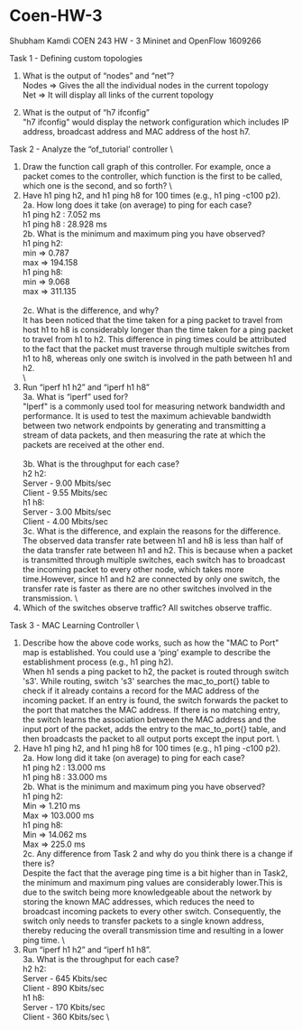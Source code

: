 # Coen-HW-3

Shubham Kamdi 
COEN 243 HW - 3
Mininet and OpenFlow
1609266

Task 1 - Defining custom topologies

1. What is the output of “nodes” and “net”? 
\
Nodes => Gives the all the individual nodes in the current topology 
\
Net => It will display all links of the current topology

2. What is the output of “h7 ifconfig”
\
"h7 ifconfig" would display the network configuration which includes IP address, broadcast address and MAC address of the host h7.

Task 2 - Analyze the “of_tutorial’ controller
\
1. Draw the function call graph of this controller. For example, once a packet comes to the
controller, which function is the first to be called, which one is the second, and so forth?
\
2. Have h1 ping h2, and h1 ping h8 for 100 times (e.g., h1 ping -c100 p2).
\
2a. How long does it take (on average) to ping for each case?
\
h1 ping h2 : 7.052 ms
\
h1 ping h8 : 28.928 ms 
\
2b.  What is the minimum and maximum ping you have observed?
\
h1 ping h2:
\
min =>  0.787
\
max => 194.158
\
h1 ping h8:
\
min => 9.068 
\
max => 311.135
\
\
2c. What is the difference, and why?
\
It has been noticed that the time taken for a ping packet to travel from host h1 to h8 is considerably longer than the time taken 
for a ping packet to travel from h1 to h2. This difference in ping times could be attributed to the fact that the packet must 
traverse through multiple switches from h1 to h8, whereas only one switch is involved in the path between h1 and h2.
\
\
3. Run “iperf h1 h2” and “iperf h1 h8”
\
3a. What is “iperf” used for?
\
"Iperf" is a commonly used tool for measuring network bandwidth and performance. It is used to test the maximum achievable bandwidth
between two network endpoints by generating and transmitting a stream of data packets, and then measuring the rate at which the packets
are received at the other end.
\
\
3b. What is the throughput for each case?\
h2 h2:\
Server - 9.00 Mbits/sec 
\
Client - 9.55 Mbits/sec 
\
h1 h8:\
Server - 3.00 Mbits/sec 
\
Client - 4.00 Mbits/sec 
\
3c. What is the difference, and explain the reasons for the difference. \
The observed data transfer rate between h1 and h8 is less than half of the data transfer rate between h1 and h2. This is because when a packet is transmitted through multiple switches, each switch has to broadcast the incoming packet to every other node, which takes more time.However, since h1 and h2 are connected by only one switch, the transfer rate is faster as there are no other switches involved in the transmission.
\
4. Which of the switches observe traffic? 
All switches observe traffic.

Task 3 - MAC Learning Controller
\
1. Describe how the above code works, such as how the "MAC to Port" map is established. You could use a ‘ping’ example to describe the establishment process (e.g., h1 ping h2). 
\
When h1 sends a ping packet to h2, the packet is routed through switch 's3'. While routing, switch 's3' searches the mac_to_port{} table to check if it already contains a record for the MAC address of the incoming packet. If an entry is found, the switch forwards the packet to the port that matches the MAC address. If there is no matching entry, the switch learns the association between the MAC address and the input port of the packet, adds the entry to the mac_to_port{} table, and then broadcasts the packet to all output ports except the input port.
\
2. Have h1 ping h2, and h1 ping h8 for 100 times (e.g., h1 ping -c100 p2). 
\
2a. How long did it take (on average) to ping for each case?
\
h1 ping h2 : 13.000  ms
\
h1 ping h8 : 33.000 ms
\
2b. What is the minimum and maximum ping you have observed? 
\
h1 ping h2:
\
Min => 1.210 ms
\
Max => 103.000 ms
\
h1 ping h8:
\
Min => 14.062 ms
\
Max => 225.0 ms
\
2c. Any difference from Task 2 and why do you think there is a change if there is?
\
Despite the fact that the average ping time is a bit higher than in Task2, the minimum and maximum ping values are considerably lower.This is due to the switch being more knowledgeable about the network by storing the known MAC addresses, which reduces the need to broadcast incoming packets to every other switch. Consequently, the switch only needs to transfer packets to a single known address, thereby reducing the overall transmission time and resulting in a lower ping time.
\
3. Run “iperf h1 h2” and “iperf h1 h8”.
\
3a. What is the throughput for each case?
\
h2 h2:
\
Server - 645 Kbits/sec
\
Client - 890 Kbits/sec
\
h1 h8:
\
Server - 170 Kbits/sec
\
Client - 360 Kbits/sec
\
